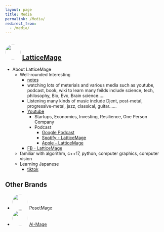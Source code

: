 ```yaml
---
layout: page
title: Media
permalink: /Media/
redirect_from:
  - /media/
---
```


<style>
img {
  border-radius: 50%; /* Creates the circle shape */
  width: 50px; /* Width of the image */
  height: 50px; /* Height of the image, should be the same as width */
  object-fit: cover; /* Ensures the image covers the area and maintains aspect ratio */
}
</style>


## <img src="https://posetmage.com/Images/Icon/LatticeMage_t.png" Height="32" /> [LatticeMage](https://lattice.posetmage.com)
* About LatticeMage
  * Well-rounded Interesting
    * [notes](https://knowledge.posetmage.com)
    * watching lots of meterials and various media such as youtube, podcast, book, wiki to learn many feilds include science, tech, philosophy, Bio, Evo, Brain science.....
    * Listening many kinds of music include Djent, post-metal, progressive-metal, jazz, classical, guitar......
    * [Youtube](https://youtube.com/@LatticeMage)
      * Startups, Economics, Investing, Resilience, One Person Company
      * Podcast
        * [Google Podcast](https://podcasts.google.com/feed/aHR0cHM6Ly9hbmNob3IuZm0vcy9kY2Q0MDYwYy9wb2RjYXN0L3Jzcw)
        * [Spotify - LatticeMage](https://podcasters.spotify.com/pod/show/latticemage/)
        * [Apple - LatticeMage](https://podcasts.apple.com/tw/podcast/latticemage/id1693061816)
    * [FB - LatticeMage](https://www.facebook.com/latticemage)
  * familiar with algorithm, c++17, python, computer graphics, computer vision
  * Learning Japanese
    * [tiktok](https://www.tiktok.com/@latticemage)

## Other Brands
* <img src="https://posetmage.com/Images/Icon/PosetMage_t.png" Height="32" /> [PosetMage](https://posetmage.com)
* <img src="https://posetmage.com/Images/AIMage/LOGO.png" Height="32" /> [AI-Mage](https://ai.posetmage.com)